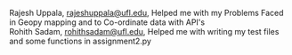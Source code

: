 Rajesh Uppala, rajeshuppala@ufl.edu, Helped me with my Problems Faced in Geopy mapping and to Co-ordinate data with API's
<br>
Rohith Sadam, rohithsadam@ufl.edu, Helped me with writing my test files and some functions in assignment2.py

